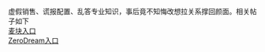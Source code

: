 虚假销售、谎报配置、乱答专业知识，事后竟不知悔改想拉关系撑回颜面。相关帖子如下</br><a href="http://www.mckuai.com/thread-2050375.html">麦块入口</a></br><a href="https://bbs.zerodream.net/thread/37">ZeroDream入口</a>